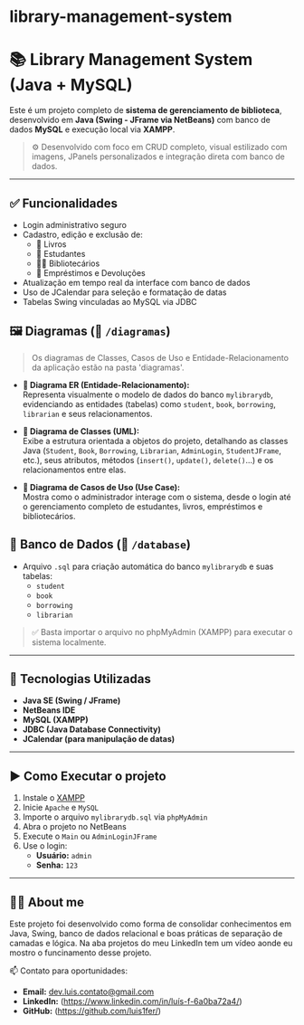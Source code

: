 # library-management-system

# 📚 Library Management System (Java + MySQL)

Este é um projeto completo de **sistema de gerenciamento de biblioteca**, desenvolvido em **Java (Swing - JFrame via NetBeans)** com banco de dados **MySQL** e execução local via **XAMPP**. 

> ⚙️ Desenvolvido com foco em CRUD completo, visual estilizado com imagens, JPanels personalizados e integração direta com banco de dados.

---

## ✅ Funcionalidades

- Login administrativo seguro
- Cadastro, edição e exclusão de:
  - 📖 Livros
  - 👤 Estudantes
  - 🧑‍💼 Bibliotecários
  - 🔄 Empréstimos e Devoluções
- Atualização em tempo real da interface com banco de dados
- Uso de JCalendar para seleção e formatação de datas
- Tabelas Swing vinculadas ao MySQL via JDBC

## 🖼️ Diagramas (📁 `/diagramas`)

> Os diagramas de Classes, Casos de Uso e Entidade-Relacionamento da aplicação estão na pasta 'diagramas'.

- **📌 Diagrama ER (Entidade-Relacionamento):**  
  Representa visualmente o modelo de dados do banco `mylibrarydb`, evidenciando as entidades (tabelas) como `student`, `book`, `borrowing`, `librarian` e seus relacionamentos.

- **📌 Diagrama de Classes (UML):**  
  Exibe a estrutura orientada a objetos do projeto, detalhando as classes Java (`Student`, `Book`, `Borrowing`, `Librarian`, `AdminLogin`, `StudentJFrame`, etc.), seus atributos, métodos (`insert()`, `update()`, `delete()`...) e os relacionamentos entre elas.

- **📌 Diagrama de Casos de Uso (Use Case):**  
  Mostra como o administrador interage com o sistema, desde o login até o gerenciamento completo de estudantes, livros, empréstimos e bibliotecários.

## 💾 Banco de Dados (📁 `/database`)

- Arquivo `.sql` para criação automática do banco `mylibrarydb` e suas tabelas:  
  - `student`
  - `book`
  - `borrowing`
  - `librarian`

> ✅ Basta importar o arquivo no phpMyAdmin (XAMPP) para executar o sistema localmente.

---

## 🧪 Tecnologias Utilizadas

- **Java SE (Swing / JFrame)**
- **NetBeans IDE**
- **MySQL (XAMPP)**
- **JDBC (Java Database Connectivity)**
- **JCalendar (para manipulação de datas)**

---

## ▶️ Como Executar o projeto

1. Instale o [XAMPP](https://www.apachefriends.org/)
2. Inicie `Apache` e `MySQL`
3. Importe o arquivo `mylibrarydb.sql` via `phpMyAdmin`
4. Abra o projeto no NetBeans
5. Execute o `Main` ou `AdminLoginJFrame`
6. Use o login:
   - **Usuário:** `admin`
   - **Senha:** `123`

---

## 👨‍💻 About me

Este projeto foi desenvolvido como forma de consolidar conhecimentos em Java, Swing, banco de dados relacional e boas práticas de separação de camadas e lógica. Na aba projetos do meu LinkedIn tem um vídeo aonde eu mostro o funcinamento desse projeto.

📫 Contato para oportunidades: 
- **Email:** dev.luis.contato@gmail.com
- **LinkedIn:** (https://www.linkedin.com/in/luís-f-6a0ba72a4/)
- **GitHub:** (https://github.com/luis1fer/)


